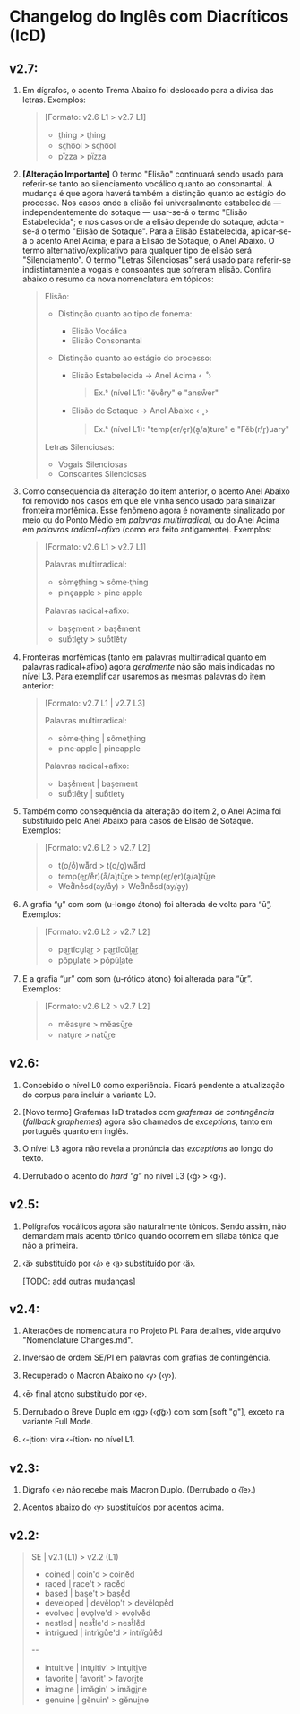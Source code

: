 # Changelog do Inglês com Diacríticos (IcD)

## v2.7:

1.  Em dígrafos, o acento Trema Abaixo foi deslocado para a divisa das letras. Exemplos:

    > [Formato: v2.6 L1 > v2.7 L1]
    >
    > - t̤hing > t‍̤hing
    > - sc̤ho͞ol > sc‍̤ho͞ol
    > - pïz̤za > pïz‍̤za

2.  **[Alteração Importante]** O termo "Elisão" continuará sendo usado para referir-se tanto ao silenciamento vocálico quanto ao consonantal. A mudança é que agora haverá também a distinção quanto ao estágio do processo. Nos casos onde a elisão foi universalmente estabelecida — independentemente do sotaque — usar-se-á o termo "Elisão Estabelecida"; e nos casos onde a elisão depende do sotaque, adotar-se-á o termo "Elisão de Sotaque". Para a Elisão Estabelecida, aplicar-se-á o acento Anel Acima; e para a Elisão de Sotaque, o Anel Abaixo. O termo alternativo/explicativo para qualquer tipo de elisão será "Silenciamento". O termo "Letras Silenciosas" será usado para referir-se indistintamente a vogais e consoantes que sofreram elisão. Confira abaixo o resumo da nova nomenclatura em tópicos:

    > Elisão:
    >
    > - Distinção quanto ao tipo de fonema:
    >
    >   - Elisão Vocálica
    >   - Elisão Consonantal
    >
    > - Distinção quanto ao estágio do processo:
    >
    >   - Elisão Estabelecida -> Anel Acima ‹  ̊ ›
    >
    >     > Ex.ˢ (nível L1): "ĕve̊ry" e "ansẘer"
    >
    >   - Elisão de Sotaque -> Anel Abaixo ‹  ̥ ›
    >
    >     > Ex.ˢ (nível L1): "temp(er/e̥r)(ḁ/a)ture" e "Fĕb(r/r̥)uary"
    >
    > Letras Silenciosas:
    >
    > - Vogais Silenciosas
    > - Consoantes Silenciosas

3.  Como consequência da alteração do item anterior, o acento Anel Abaixo foi removido nos casos em que ele vinha sendo usado para sinalizar fronteira morfêmica. Esse fenômeno agora é novamente sinalizado por meio ou do Ponto Médio em _palavras multirradical_, ou do Anel Acima em _palavras radical+afixo_ (como era feito antigamente). Exemplos:

    > [Formato: v2.6 L1 > v2.7 L1]
    >
    > Palavras multirradical:
    >
    > - sôme̥t̤hing > sôme·t‍̤hing
    > - pine̥apple > pine·apple
    >
    > Palavras radical+afixo:
    >
    > - bas̩e̥ment > bas̩e̊ment
    > - sub̊tle̥ty > sub̊tle̊ty

4.  Fronteiras morfêmicas (tanto em palavras multirradical quanto em palavras radical+afixo) agora _geralmente_ não são mais indicadas no nível L3. Para exemplificar usaremos as mesmas palavras do item anterior:

    > [Formato: v2.7 L1 | v2.7 L3]
    >
    > Palavras multirradical:
    >
    > - sôme·t‍̤hing | sômet‍̤hing
    > - pine·apple | pineapple
    >
    > Palavras radical+afixo:
    >
    > - bas̩e̊ment | bas̩ement
    > - sub̊tle̊ty | sub̊tlety

5.  Também como consequência da alteração do item 2, o Anel Acima foi substituído pelo Anel Abaixo para casos de Elisão de Sotaque. Exemplos:

    > [Formato: v2.6 L2 > v2.7 L2]
    >
    > - t(o̬/o̊)waᷱrd > t(o̬/o̥)waᷱrd
    > - temp(e͜r/e̊r)(å/a̬)tū͜re > temp(e͜r/e̥r)(ḁ/a̬)tū͜re
    > - Wed̊ne̊sd(ay/åy) > Wed̊ne̊sd(ay/ḁy)

6.  A grafia “u̱” com som ⟨u-longo átono⟩ foi alterada de volta para “ū̬”. Exemplos:

    > [Formato: v2.6 L2 > v2.7 L2]
    >
    > - pa͜rtĭcu̱la͜r > pa͜rtĭcū̬la͜r
    > - pŏpu̱late > pŏpū̬late

7.  E a grafia “u̱r” com som ⟨u-rótico átono⟩ foi alterada para “ū͜r”. Exemplos:

    > [Formato: v2.6 L2 > v2.7 L2]
    >
    > - mĕasu̱re > mĕasū͜re
    > - natu̱re > natū͜re

## v2.6:

1. Concebido o nível L0 como experiência. Ficará pendente a atualização do corpus para incluir a variante L0.

2. [Novo termo] Grafemas IsD tratados com _grafemas de contingência_ (_fallback graphemes_) agora são chamados de _exceptions_, tanto em português quanto em inglês.

3. O nível L3 agora não revela a pronúncia das _exceptions_ ao longo do texto.

4. Derrubado o acento do _hard “g”_ no nível L3 (‹g̍› > ‹g›).

## v2.5:

1. Polígrafos vocálicos agora são naturalmente tônicos. Sendo assim, não demandam mais acento tônico quando ocorrem em sílaba tônica que não a primeira.

2. ‹ä› substituído por ‹a̍› e ‹a̤› substituído por ‹ä›.

   [TODO: add outras mudanças]

## v2.4:

1. Alterações de nomenclatura no Projeto PI. Para detalhes, vide arquivo "Nomenclature Changes.md".

2. Inversão de ordem SE/PI em palavras com grafias de contingência.

3. Recuperado o Macron Abaixo no ‹y› (‹y̱›).

4. ‹ē› final átono substituído por ‹e̱›.

5. Derrubado o Breve Duplo em ‹gg› (‹g͝g›) com som [soft "g"], exceto na variante Full Mode.

6. ‹-i̖tion› vira ‹-ĭtion› no nível L1.

## v2.3:

1. Dígrafo ‹ie› não recebe mais Macron Duplo. (Derrubado o ‹ı͞e›.)

2. Acentos abaixo do ‹y› substituídos por acentos acima.

## v2.2:

> SE | v2.1 (L1) > v2.2 (L1)
>
> - coined | coin'd > coine̊d
> - raced | race't > race̊d
> - based | baṣe't > baṣe̊d
> - developed | devĕlop't > devĕlope̊d
> - evolved | evo̖lve'd > evo̖lve̊d
> - nestled | nest̊le'd > nest̊le̊d
> - intrigued | intrïgůe'd > intrïgůe̊d
>
> --
>
> - intuitive | intu̖itiv' > intu̖iti̯ve
> - favorite | favorit' > favori̯te
> - imagine | imăgin' > imăgi̯ne
> - genuine | gĕnuin' > gĕnui̯ne
